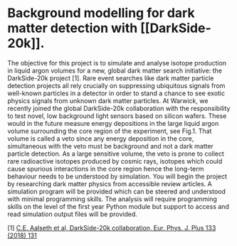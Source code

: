 # Background modelling for dark matter detection with [[DarkSide-20k]].

The objective for this project is to simulate and analyse isotope production in liquid argon volumes for a new, global dark matter search initiative: the DarkSide-20k project [1]. Rare event searches like dark matter particle detection projects all rely crucially on suppressing ubiquitous signals from well-known particles in a detector in order to stand a chance to see exotic physics signals from unknown dark matter particles. At Warwick, we recently joined the global DarkSide-20k collaboration with the responsibility to test novel, low background light sensors based on silicon wafers. These would in the future measure energy depositions in the large liquid argon volume surrounding the core region of the experiment, see Fig.1. That volume is called a veto since any energy deposition in the core, simultaneous with the veto must be background and not a dark matter particle detection. As a large sensitive volume, the veto is prone to collect rare radioactive isotopes produced by cosmic rays, isotopes which could cause spurious interactions in the core region hence the long-term behaviour needs to be understood by simulation. You will begin the project by researching dark matter physics from accessible review articles. A simulation program will be provided which can be steered and understood with minimal programming skills. The analysis will require programming skills on the level of the first year Python module but support to access and read simulation output files will be provided.

[1] [C.E. Aalseth et al, DarkSide-20k collaboration, Eur. Phys. J. Plus 133 (2018) 131](https://arxiv.org/pdf/1707.08145.pdf)